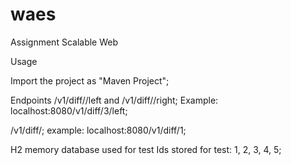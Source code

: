 # waes

Assignment Scalable Web			
	
Usage

Import the project as "Maven Project";

Endpoints
<host>/v1/diff/<ID>/left and <host>/v1/diff/<ID>/right; 
Example: localhost:8080/v1/diff/3/left;
	
<host>/v1/diff/<ID>;
example: localhost:8080/v1/diff/1;
	
H2 memory database used for test
Ids stored for test: 1, 2, 3, 4, 5;
